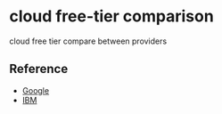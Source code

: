 # cloud free-tier comparison
cloud free tier compare between providers 


## Reference
- [Google](https://cloud.google.com/free/docs/gcp-free-tier#free-tier-usage-limits)
- [IBM](https://www.ibm.com/cloud/free)

